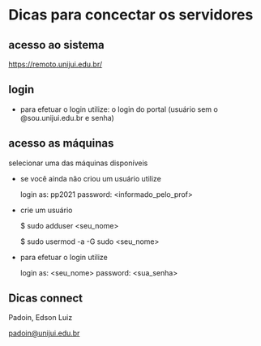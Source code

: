 # Dicas para concectar os servidores 


## acesso ao sistema

https://remoto.unijui.edu.br/

## login

* para efetuar o login utilize: o login do portal (usuário sem o @sou.unijui.edu.br e senha)


## acesso as máquinas

selecionar uma das máquinas disponíveis

* se você ainda não criou um usuário utilize

	login as: pp2021
	password: <informado_pelo_prof>

* crie um usuário

	$ sudo adduser <seu_nome>

	$ sudo usermod -a -G sudo <seu_nome>

* para efetuar o login utilize

	login as: <seu_nome>
	password: <sua_senha>



## Dicas connect

Padoin, Edson Luiz

padoin@unijui.edu.br
